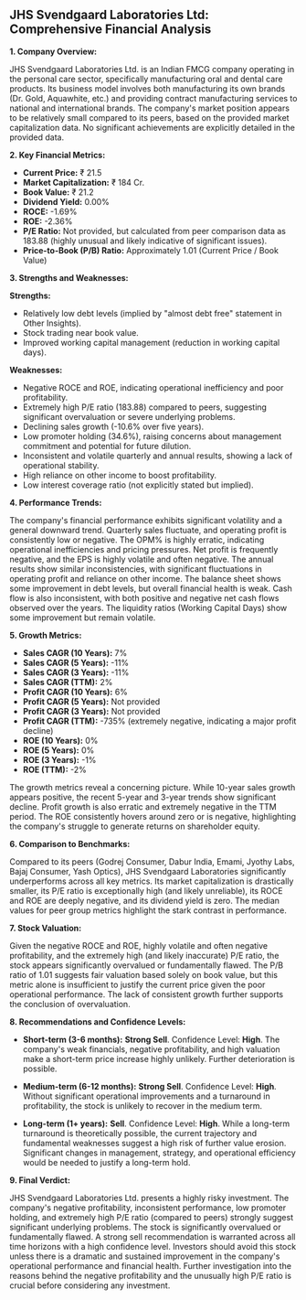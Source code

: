 ## JHS Svendgaard Laboratories Ltd: Comprehensive Financial Analysis

**1. Company Overview:**

JHS Svendgaard Laboratories Ltd. is an Indian FMCG company operating in the personal care sector, specifically manufacturing oral and dental care products.  Its business model involves both manufacturing its own brands (Dr. Gold, Aquawhite, etc.) and providing contract manufacturing services to national and international brands.  The company's market position appears to be relatively small compared to its peers, based on the provided market capitalization data.  No significant achievements are explicitly detailed in the provided data.


**2. Key Financial Metrics:**

* **Current Price:** ₹ 21.5
* **Market Capitalization:** ₹ 184 Cr.
* **Book Value:** ₹ 21.2
* **Dividend Yield:** 0.00%
* **ROCE:** -1.69%
* **ROE:** -2.36%
* **P/E Ratio:**  Not provided, but calculated from peer comparison data as 183.88 (highly unusual and likely indicative of significant issues).
* **Price-to-Book (P/B) Ratio:** Approximately 1.01 (Current Price / Book Value)


**3. Strengths and Weaknesses:**

**Strengths:**

* Relatively low debt levels (implied by "almost debt free" statement in Other Insights).
* Stock trading near book value.
* Improved working capital management (reduction in working capital days).

**Weaknesses:**

* Negative ROCE and ROE, indicating operational inefficiency and poor profitability.
* Extremely high P/E ratio (183.88) compared to peers, suggesting significant overvaluation or severe underlying problems.
* Declining sales growth (-10.6% over five years).
* Low promoter holding (34.6%), raising concerns about management commitment and potential for future dilution.
* Inconsistent and volatile quarterly and annual results, showing a lack of operational stability.
* High reliance on other income to boost profitability.
* Low interest coverage ratio (not explicitly stated but implied).


**4. Performance Trends:**

The company's financial performance exhibits significant volatility and a general downward trend.  Quarterly sales fluctuate, and operating profit is consistently low or negative.  The OPM% is highly erratic, indicating operational inefficiencies and pricing pressures.  Net profit is frequently negative, and the EPS is highly volatile and often negative.  The annual results show similar inconsistencies, with significant fluctuations in operating profit and reliance on other income.  The balance sheet shows some improvement in debt levels, but overall financial health is weak. Cash flow is also inconsistent, with both positive and negative net cash flows observed over the years.  The liquidity ratios (Working Capital Days) show some improvement but remain volatile.


**5. Growth Metrics:**

* **Sales CAGR (10 Years):** 7%
* **Sales CAGR (5 Years):** -11%
* **Sales CAGR (3 Years):** -11%
* **Sales CAGR (TTM):** 2%
* **Profit CAGR (10 Years):** 6%
* **Profit CAGR (5 Years):** Not provided
* **Profit CAGR (3 Years):** Not provided
* **Profit CAGR (TTM):** -735% (extremely negative, indicating a major profit decline)
* **ROE (10 Years):** 0%
* **ROE (5 Years):** 0%
* **ROE (3 Years):** -1%
* **ROE (TTM):** -2%

The growth metrics reveal a concerning picture. While 10-year sales growth appears positive, the recent 5-year and 3-year trends show significant decline.  Profit growth is also erratic and extremely negative in the TTM period.  The ROE consistently hovers around zero or is negative, highlighting the company's struggle to generate returns on shareholder equity.


**6. Comparison to Benchmarks:**

Compared to its peers (Godrej Consumer, Dabur India, Emami, Jyothy Labs, Bajaj Consumer, Yash Optics), JHS Svendgaard Laboratories significantly underperforms across all key metrics.  Its market capitalization is drastically smaller, its P/E ratio is exceptionally high (and likely unreliable), its ROCE and ROE are deeply negative, and its dividend yield is zero.  The median values for peer group metrics highlight the stark contrast in performance.


**7. Stock Valuation:**

Given the negative ROCE and ROE, highly volatile and often negative profitability, and the extremely high (and likely inaccurate) P/E ratio, the stock appears significantly overvalued or fundamentally flawed.  The P/B ratio of 1.01 suggests fair valuation based solely on book value, but this metric alone is insufficient to justify the current price given the poor operational performance.  The lack of consistent growth further supports the conclusion of overvaluation.


**8. Recommendations and Confidence Levels:**

* **Short-term (3-6 months):** **Strong Sell**.  Confidence Level: **High**.  The company's weak financials, negative profitability, and high valuation make a short-term price increase highly unlikely.  Further deterioration is possible.

* **Medium-term (6-12 months):** **Strong Sell**. Confidence Level: **High**.  Without significant operational improvements and a turnaround in profitability, the stock is unlikely to recover in the medium term.

* **Long-term (1+ years):** **Sell**. Confidence Level: **High**.  While a long-term turnaround is theoretically possible, the current trajectory and fundamental weaknesses suggest a high risk of further value erosion.  Significant changes in management, strategy, and operational efficiency would be needed to justify a long-term hold.


**9. Final Verdict:**

JHS Svendgaard Laboratories Ltd. presents a highly risky investment.  The company's negative profitability, inconsistent performance, low promoter holding, and extremely high P/E ratio (compared to peers) strongly suggest significant underlying problems.  The stock is significantly overvalued or fundamentally flawed.  A strong sell recommendation is warranted across all time horizons with a high confidence level.  Investors should avoid this stock unless there is a dramatic and sustained improvement in the company's operational performance and financial health.  Further investigation into the reasons behind the negative profitability and the unusually high P/E ratio is crucial before considering any investment.

